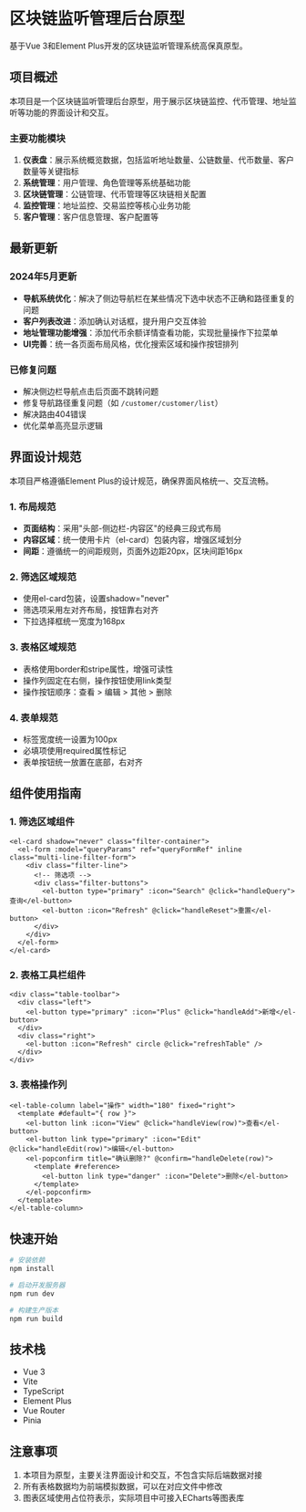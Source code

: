 # 区块链监听管理后台原型

基于Vue 3和Element Plus开发的区块链监听管理系统高保真原型。

## 项目概述

本项目是一个区块链监听管理后台原型，用于展示区块链监控、代币管理、地址监听等功能的界面设计和交互。

### 主要功能模块

1. **仪表盘**：展示系统概览数据，包括监听地址数量、公链数量、代币数量、客户数量等关键指标
2. **系统管理**：用户管理、角色管理等系统基础功能
3. **区块链管理**：公链管理、代币管理等区块链相关配置
4. **监控管理**：地址监控、交易监控等核心业务功能
5. **客户管理**：客户信息管理、客户配置等

## 最新更新

### 2024年5月更新

- **导航系统优化**：解决了侧边导航栏在某些情况下选中状态不正确和路径重复的问题
- **客户列表改进**：添加确认对话框，提升用户交互体验
- **地址管理功能增强**：添加代币余额详情查看功能，实现批量操作下拉菜单
- **UI完善**：统一各页面布局风格，优化搜索区域和操作按钮排列

### 已修复问题

- 解决侧边栏导航点击后页面不跳转问题
- 修复导航路径重复问题（如 `/customer/customer/list`）
- 解决路由404错误
- 优化菜单高亮显示逻辑

## 界面设计规范

本项目严格遵循Element Plus的设计规范，确保界面风格统一、交互流畅。

### 1. 布局规范

- **页面结构**：采用"头部-侧边栏-内容区"的经典三段式布局
- **内容区域**：统一使用卡片（el-card）包装内容，增强区域划分
- **间距**：遵循统一的间距规则，页面外边距20px，区块间距16px

### 2. 筛选区域规范

- 使用el-card包装，设置shadow="never"
- 筛选项采用左对齐布局，按钮靠右对齐
- 下拉选择框统一宽度为168px

### 3. 表格区域规范

- 表格使用border和stripe属性，增强可读性
- 操作列固定在右侧，操作按钮使用link类型
- 操作按钮顺序：查看 > 编辑 > 其他 > 删除

### 4. 表单规范

- 标签宽度统一设置为100px
- 必填项使用required属性标记
- 表单按钮统一放置在底部，右对齐

## 组件使用指南

### 1. 筛选区域组件

```vue
<el-card shadow="never" class="filter-container">
  <el-form :model="queryParams" ref="queryFormRef" inline class="multi-line-filter-form">
    <div class="filter-line">
      <!-- 筛选项 -->
      <div class="filter-buttons">
        <el-button type="primary" :icon="Search" @click="handleQuery">查询</el-button>
        <el-button :icon="Refresh" @click="handleReset">重置</el-button>
      </div>
    </div>
  </el-form>
</el-card>
```

### 2. 表格工具栏组件

```vue
<div class="table-toolbar">
  <div class="left">
    <el-button type="primary" :icon="Plus" @click="handleAdd">新增</el-button>
  </div>
  <div class="right">
    <el-button :icon="Refresh" circle @click="refreshTable" />
  </div>
</div>
```

### 3. 表格操作列

```vue
<el-table-column label="操作" width="180" fixed="right">
  <template #default="{ row }">
    <el-button link :icon="View" @click="handleView(row)">查看</el-button>
    <el-button link type="primary" :icon="Edit" @click="handleEdit(row)">编辑</el-button>
    <el-popconfirm title="确认删除?" @confirm="handleDelete(row)">
      <template #reference>
        <el-button link type="danger" :icon="Delete">删除</el-button>
      </template>
    </el-popconfirm>
  </template>
</el-table-column>
```

## 快速开始

```bash
# 安装依赖
npm install

# 启动开发服务器
npm run dev

# 构建生产版本
npm run build
```

## 技术栈

- Vue 3
- Vite
- TypeScript
- Element Plus
- Vue Router
- Pinia

## 注意事项

1. 本项目为原型，主要关注界面设计和交互，不包含实际后端数据对接
2. 所有表格数据均为前端模拟数据，可以在对应文件中修改
3. 图表区域使用占位符表示，实际项目中可接入ECharts等图表库 
